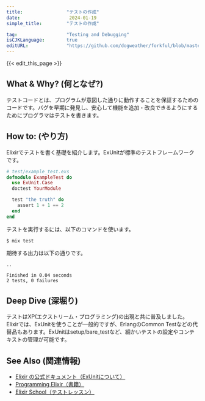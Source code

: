 ```yaml
---
title:                "テストの作成"
date:                  2024-01-19
simple_title:         "テストの作成"

tag:                  "Testing and Debugging"
isCJKLanguage:        true
editURL:              "https://github.com/dogweather/forkful/blob/master/content/ja/elixir/writing-tests.md"
---
```


{{< edit_this_page >}}

## What & Why? (何となぜ?)
テストコードとは、プログラムが意図した通りに動作することを保証するためのコードです。バグを早期に発見し、安心して機能を追加・改良できるようにするためにプログラマはテストを書きます。

## How to: (やり方)
Elixirでテストを書く基礎を紹介します。ExUnitが標準のテストフレームワークです。

```elixir
# test/example_test.exs
defmodule ExampleTest do
  use ExUnit.Case
  doctest YourModule

  test "the truth" do
    assert 1 + 1 == 2
  end
end
```

テストを実行するには、以下のコマンドを使います。

```shell
$ mix test
```

期待する出力は以下の通りです。

```
..

Finished in 0.04 seconds
2 tests, 0 failures
```

## Deep Dive (深堀り)
テストはXP(エクストリーム・プログラミング)の出現と共に普及しました。Elixirでは、ExUnitを使うことが一般的ですが、ErlangのCommon Testなどの代替品もあります。ExUnitはsetup/bare_testなど、細かいテストの設定やコンテキストの管理が可能です。

## See Also (関連情報)
- [Elixir の公式ドキュメント（ExUnitについて）](https://hexdocs.pm/ex_unit/ExUnit.html)
- [Programming Elixir（書籍）](https://pragprog.com/titles/elixir16/programming-elixir-1-6/)
- [Elixir School（テストレッスン）](https://elixirschool.com/en/lessons/basics/testing/)
